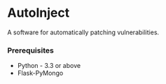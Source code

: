 # AutoInject

A software for automatically patching vulnerabilities.

### Prerequisites

* Python - 3.3 or above
* Flask-PyMongo
